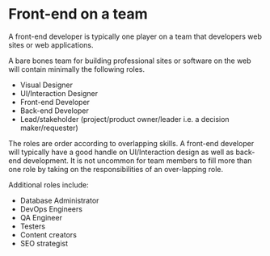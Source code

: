 # Front-end on a team

A front-end developer is typically one player on a team that developers web sites or web applications. 

A bare bones team for building professional sites or software on the web will contain minimally the following roles.

* Visual Designer
* UI/Interaction Designer
* Front-end Developer
* Back-end Developer
* Lead/stakeholder (project/product owner/leader i.e. a decision maker/requester)

The roles are order according to overlapping skills. A front-end developer will typically have a good handle on UI/Interaction design as well as back-end development. It is not uncommon for team members to fill more than one role by taking on the responsibilities of an over-lapping role.

Additional roles include:

* Database Administrator
* DevOps Engineers
* QA Engineer
* Testers
* Content creators
* SEO strategist







 






